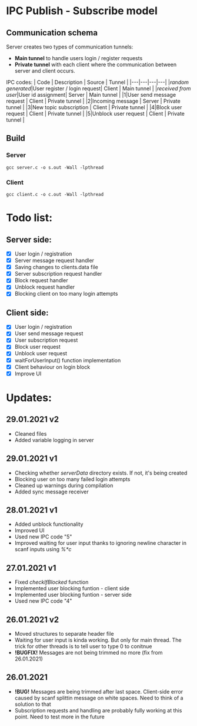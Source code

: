 # IPC Publish - Subscribe model
## Communication schema
Server creates two types of communication tunnels:
- **Main tunnel** to handle users login / register requests
- **Private tunnel** with each client where the communication between server and client occurs.

IPC codes:
| Code | Description | Source | Tunnel |
|---|---|---|---|
|*random generated*|User register / login request| Client | Main tunnel |
|*received from user*|User id assignment| Server | Main tunnel |
|1|User send message request | Client | Private tunnel |
|2|Incoming message | Server | Private tunnel |
|3|New topic subscription | Client | Private tunnel |
|4|Block user request | Client | Private tunnel |
|5|Unblock user request | Client | Private tunnel |

## Build
### Server
`gcc server.c -o s.out -Wall -lpthread`
### Client
`gcc client.c -o c.out -Wall -lpthread`


# Todo list:

## Server side:
- [x] User login / registration
- [x] Server message request handler
- [x] Saving changes to clients.data file
- [x] Server subscription request handler
- [x] Block request handler
- [x] Unblock request handler
- [x] Blocking client on too many login attempts

## Client side:
- [x] User login / registration
- [x] User send message request
- [x] User subscription request
- [x] Block user request
- [x] Unblock user request
- [x] waitForUserInput() function implementation
- [x] Client behaviour on login block 
- [x] Improve UI

# Updates:
## 29.01.2021 v2
  - Cleaned files
  - Added variable logging in server
## 29.01.2021 v1
  - Checking whether *serverData* directory exists. If not, it's being created
  - Blocking user on too many failed login attempts
  - Cleaned up warnings during compilation
  - Added sync message receiver
## 28.01.2021 v1
  - Added unblock functionality
  - Improved UI
  - Used new IPC code "5"
  - Improved waiting for user input thanks to ignoring newline character in scanf inputs using *%\*c*
## 27.01.2021 v1
  - Fixed *checkIfBlocked* function
  - Implemented user blocking funtion - client side
  - Implemented user blocking funtion - server side
  - Used new IPC code "4"
## 26.01.2021 v2
  - Moved structures to separate header file
  - Waiting for user input is kinda working. But only for main thread. The trick for other threads is to tell user to type 0 to conitnue
  - **!BUGFIX!** Messages are not being trimmed no more (fix from 26.01.2021)
## 26.01.2021
  - **!BUG!** Messages are being trimmed after last space. Client-side error caused by scanf splittin message on white spaces. Need to think of a solution to that
  - Subscription requests and handling are probably fully working at this point. Need to test more in the future